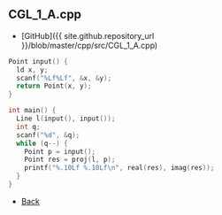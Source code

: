 ## CGL_1_A.cpp

- [GitHub]({{ site.github.repository_url }}/blob/master/cpp/src/CGL_1_A.cpp)

```cpp
Point input() {
  ld x, y;
  scanf("%Lf%Lf", &x, &y);
  return Point(x, y);
}

int main() {
  Line l(input(), input());
  int q;
  scanf("%d", &q);
  while (q--) {
    Point p = input();
    Point res = proj(l, p);
    printf("%.10Lf %.10Lf\n", real(res), imag(res));
  }
}
```

- [Back](../../..)

